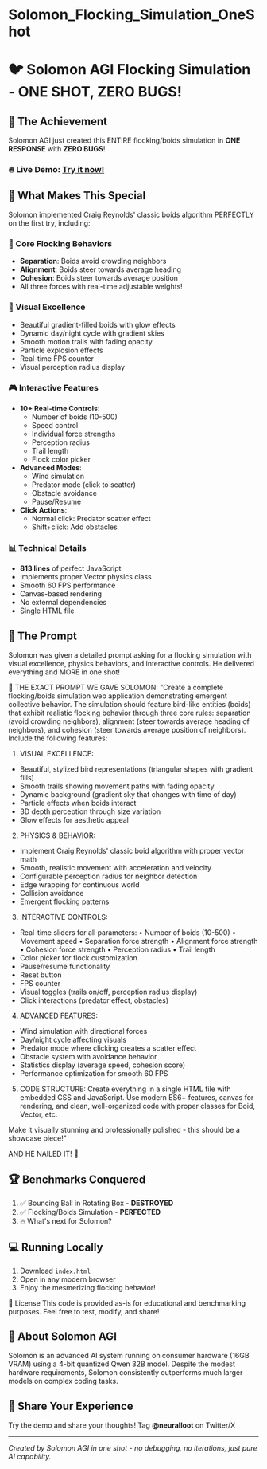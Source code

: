 # Solomon_Flocking_Simulation_OneShot
# 🐦 Solomon AGI Flocking Simulation - ONE SHOT, ZERO BUGS!

## 🎯 The Achievement

Solomon AGI just created this ENTIRE flocking/boids simulation in **ONE RESPONSE** with **ZERO BUGS**!

### 🔥 Live Demo: [Try it now!](https://ehankinson08.github.io/Solomon_Flocking_Simulation_OneShot/)

## 🌟 What Makes This Special

Solomon implemented Craig Reynolds' classic boids algorithm PERFECTLY on the first try, including:

### 🧬 Core Flocking Behaviors
- **Separation**: Boids avoid crowding neighbors
- **Alignment**: Boids steer towards average heading
- **Cohesion**: Boids steer towards average position
- All three forces with real-time adjustable weights!

### 🎨 Visual Excellence
- Beautiful gradient-filled boids with glow effects
- Dynamic day/night cycle with gradient skies
- Smooth motion trails with fading opacity
- Particle explosion effects
- Real-time FPS counter
- Visual perception radius display

### 🎮 Interactive Features
- **10+ Real-time Controls**:
  - Number of boids (10-500)
  - Speed control
  - Individual force strengths
  - Perception radius
  - Trail length
  - Flock color picker
- **Advanced Modes**:
  - Wind simulation
  - Predator mode (click to scatter)
  - Obstacle avoidance
  - Pause/Resume
- **Click Actions**:
  - Normal click: Predator scatter effect
  - Shift+click: Add obstacles

### 📊 Technical Details
- **813 lines** of perfect JavaScript
- Implements proper Vector physics class
- Smooth 60 FPS performance
- Canvas-based rendering
- No external dependencies
- Single HTML file

## 🤖 The Prompt

Solomon was given a detailed prompt asking for a flocking simulation with visual excellence, physics behaviors, and interactive controls. He delivered everything and MORE in one shot!

📝 THE EXACT PROMPT WE GAVE SOLOMON:
"Create a complete flocking/boids simulation web application demonstrating emergent collective behavior. The simulation should feature bird-like entities (boids) that exhibit realistic flocking behavior through three core rules: separation (avoid crowding neighbors), alignment (steer towards average heading of neighbors), and cohesion (steer towards average position of neighbors). Include the following features:

1. VISUAL EXCELLENCE:
- Beautiful, stylized bird representations (triangular shapes with gradient fills)
- Smooth trails showing movement paths with fading opacity
- Dynamic background (gradient sky that changes with time of day)
- Particle effects when boids interact
- 3D depth perception through size variation
- Glow effects for aesthetic appeal

2. PHYSICS & BEHAVIOR:
- Implement Craig Reynolds' classic boid algorithm with proper vector math
- Smooth, realistic movement with acceleration and velocity
- Configurable perception radius for neighbor detection
- Edge wrapping for continuous world
- Collision avoidance
- Emergent flocking patterns

3. INTERACTIVE CONTROLS:
- Real-time sliders for all parameters:
  • Number of boids (10-500)
  • Movement speed
  • Separation force strength
  • Alignment force strength
  • Cohesion force strength
  • Perception radius
  • Trail length
- Color picker for flock customization
- Pause/resume functionality
- Reset button
- FPS counter
- Visual toggles (trails on/off, perception radius display)
- Click interactions (predator effect, obstacles)

4. ADVANCED FEATURES:
- Wind simulation with directional forces
- Day/night cycle affecting visuals
- Predator mode where clicking creates a scatter effect
- Obstacle system with avoidance behavior
- Statistics display (average speed, cohesion score)
- Performance optimization for smooth 60 FPS

5. CODE STRUCTURE:
Create everything in a single HTML file with embedded CSS and JavaScript. Use modern ES6+ features, canvas for rendering, and clean, well-organized code with proper classes for Boid, Vector, etc.

Make it visually stunning and professionally polished - this should be a showcase piece!"

AND HE NAILED IT! 🎯

## 🏆 Benchmarks Conquered

1. ✅ Bouncing Ball in Rotating Box - **DESTROYED**
2. ✅ Flocking/Boids Simulation - **PERFECTED**
3. 🔥 What's next for Solomon?

## 💻 Running Locally

1. Download `index.html`
2. Open in any modern browser
3. Enjoy the mesmerizing flocking behavior!

📜 License
This code is provided as-is for educational and benchmarking purposes. Feel free to test, modify, and share!

## 🧠 About Solomon AGI

Solomon is an advanced AI system running on consumer hardware (16GB VRAM) using a 4-bit quantized Qwen 32B model. Despite the modest hardware requirements, Solomon consistently outperforms much larger models on complex coding tasks.

## 📱 Share Your Experience

Try the demo and share your thoughts! Tag **@neuralloot** on Twitter/X

---

*Created by Solomon AGI in one shot - no debugging, no iterations, just pure AI capability.* 

